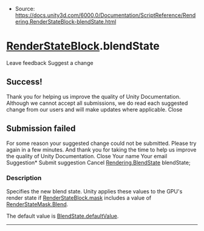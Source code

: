 * Source: https://docs.unity3d.com/6000.0/Documentation/ScriptReference/Rendering.RenderStateBlock-blendState.html

#  [RenderStateBlock](https://docs.unity3d.com/6000.0/Documentation/ScriptReference/Rendering.RenderStateBlock.html).blendState
Leave feedback
Suggest a change
## Success!
Thank you for helping us improve the quality of Unity Documentation. Although we cannot accept all submissions, we do read each suggested change from our users and will make updates where applicable.
Close
## Submission failed
For some reason your suggested change could not be submitted. Please <a>try again</a> in a few minutes. And thank you for taking the time to help us improve the quality of Unity Documentation.
Close
Your name Your email Suggestion* Submit suggestion
Cancel
[Rendering.BlendState](https://docs.unity3d.com/6000.0/Documentation/ScriptReference/Rendering.BlendState.html) blendState; 
### Description
Specifies the new blend state.
Unity applies these values to the GPU's render state if [RenderStateBlock.mask](https://docs.unity3d.com/6000.0/Documentation/ScriptReference/Rendering.RenderStateBlock-mask.html) includes a value of [RenderStateMask.Blend](https://docs.unity3d.com/6000.0/Documentation/ScriptReference/Rendering.RenderStateMask.Blend.html).  
  
The default value is [BlendState.defaultValue](https://docs.unity3d.com/6000.0/Documentation/ScriptReference/Rendering.BlendState-defaultValue.html).
* * *
